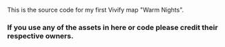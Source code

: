 This is the source code for my first Vivify map "Warm Nights".

### If you use any of the assets in here or code please credit their respective owners.
